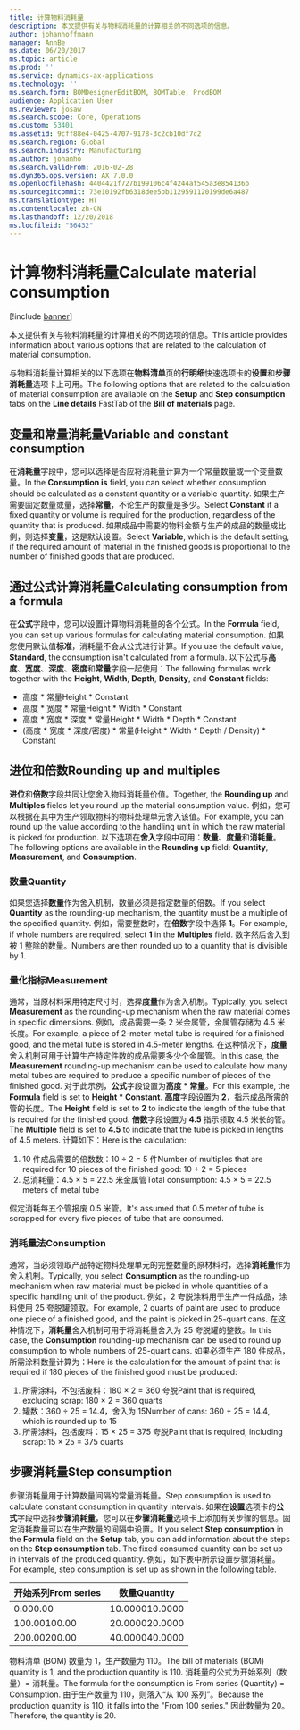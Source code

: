 ```yaml
---
title: 计算物料消耗量
description: 本文提供有关与物料消耗量的计算相关的不同选项的信息。
author: johanhoffmann
manager: AnnBe
ms.date: 06/20/2017
ms.topic: article
ms.prod: ''
ms.service: dynamics-ax-applications
ms.technology: ''
ms.search.form: BOMDesignerEditBOM, BOMTable, ProdBOM
audience: Application User
ms.reviewer: josaw
ms.search.scope: Core, Operations
ms.custom: 53401
ms.assetid: 9cff88e4-0425-4707-9178-3c2cb10df7c2
ms.search.region: Global
ms.search.industry: Manufacturing
ms.author: johanho
ms.search.validFrom: 2016-02-28
ms.dyn365.ops.version: AX 7.0.0
ms.openlocfilehash: 4404421f727b199106c4f4244af545a3e854136b
ms.sourcegitcommit: 73e10192fb6318dee5bb1129591120199de6a487
ms.translationtype: HT
ms.contentlocale: zh-CN
ms.lasthandoff: 12/20/2018
ms.locfileid: "56432"
---
```

# <a name="calculate-material-consumption"></a><span data-ttu-id="881b2-103">计算物料消耗量</span><span class="sxs-lookup"><span data-stu-id="881b2-103">Calculate material consumption</span></span>

[!include [banner](../includes/banner.md)]

<span data-ttu-id="881b2-104">本文提供有关与物料消耗量的计算相关的不同选项的信息。</span><span class="sxs-lookup"><span data-stu-id="881b2-104">This article provides information about various options that are related to the calculation of material consumption.</span></span> 

<span data-ttu-id="881b2-105">与物料消耗量计算相关的以下选项在**物料清单**页的**行明细**快速选项卡的**设置**和**步骤消耗量**选项卡上可用。</span><span class="sxs-lookup"><span data-stu-id="881b2-105">The following options that are related to the calculation of material consumption are available on the **Setup** and **Step consumption** tabs on the **Line details** FastTab of the **Bill of materials** page.</span></span>

## <a name="variable-and-constant-consumption"></a><span data-ttu-id="881b2-106">变量和常量消耗量</span><span class="sxs-lookup"><span data-stu-id="881b2-106">Variable and constant consumption</span></span>
<span data-ttu-id="881b2-107">在**消耗量**字段中，您可以选择是否应将消耗量计算为一个常量数量或一个变量数量。</span><span class="sxs-lookup"><span data-stu-id="881b2-107">In the **Consumption is** field, you can select whether consumption should be calculated as a constant quantity or a variable quantity.</span></span> <span data-ttu-id="881b2-108">如果生产需要固定数量或量，选择**常量**，不论生产的数量是多少。</span><span class="sxs-lookup"><span data-stu-id="881b2-108">Select **Constant** if a fixed quantity or volume is required for the production, regardless of the quantity that is produced.</span></span> <span data-ttu-id="881b2-109">如果成品中需要的物料金额与生产的成品的数量成比例，则选择**变量**，这是默认设置。</span><span class="sxs-lookup"><span data-stu-id="881b2-109">Select **Variable**, which is the default setting, if the required amount of material in the finished goods is proportional to the number of finished goods that are produced.</span></span>

## <a name="calculating-consumption-from-a-formula"></a><span data-ttu-id="881b2-110">通过公式计算消耗量</span><span class="sxs-lookup"><span data-stu-id="881b2-110">Calculating consumption from a formula</span></span>
<span data-ttu-id="881b2-111">在**公式**字段中，您可以设置计算物料消耗量的各个公式。</span><span class="sxs-lookup"><span data-stu-id="881b2-111">In the **Formula** field, you can set up various formulas for calculating material consumption.</span></span> <span data-ttu-id="881b2-112">如果您使用默认值**标准**，消耗量不会从公式进行计算。</span><span class="sxs-lookup"><span data-stu-id="881b2-112">If you use the default value, **Standard**, the consumption isn't calculated from a formula.</span></span> <span data-ttu-id="881b2-113">以下公式与**高度**、**宽度**、**深度**、**密度**和**常量**字段一起使用：</span><span class="sxs-lookup"><span data-stu-id="881b2-113">The following formulas work together with the **Height**, **Width**, **Depth**, **Density**, and **Constant** fields:</span></span>

-   <span data-ttu-id="881b2-114">高度 \* 常量</span><span class="sxs-lookup"><span data-stu-id="881b2-114">Height \* Constant</span></span>
-   <span data-ttu-id="881b2-115">高度 \* 宽度 \* 常量</span><span class="sxs-lookup"><span data-stu-id="881b2-115">Height \* Width \* Constant</span></span>
-   <span data-ttu-id="881b2-116">高度 \* 宽度 \* 深度 \* 常量</span><span class="sxs-lookup"><span data-stu-id="881b2-116">Height \* Width \* Depth \* Constant</span></span>
-   <span data-ttu-id="881b2-117">(高度 \* 宽度 \* 深度/密度) \* 常量</span><span class="sxs-lookup"><span data-stu-id="881b2-117">(Height \* Width \* Depth / Density) \* Constant</span></span>

## <a name="rounding-up-and-multiples"></a><span data-ttu-id="881b2-118">进位和倍数</span><span class="sxs-lookup"><span data-stu-id="881b2-118">Rounding up and multiples</span></span>
<span data-ttu-id="881b2-119">**进位**和**倍数**字段共同让您舍入物料消耗量价值。</span><span class="sxs-lookup"><span data-stu-id="881b2-119">Together, the **Rounding up** and **Multiples** fields let you round up the material consumption value.</span></span> <span data-ttu-id="881b2-120">例如，您可以根据在其中为生产领取物料的物料处理单元舍入该值。</span><span class="sxs-lookup"><span data-stu-id="881b2-120">For example, you can round up the value according to the handling unit in which the raw material is picked for production.</span></span> <span data-ttu-id="881b2-121">以下选项在**舍入**字段中可用：**数量**、**度量**和**消耗量**。</span><span class="sxs-lookup"><span data-stu-id="881b2-121">The following options are available in the **Rounding up** field: **Quantity**, **Measurement**, and **Consumption**.</span></span>

### <a name="quantity"></a><span data-ttu-id="881b2-122">数量</span><span class="sxs-lookup"><span data-stu-id="881b2-122">Quantity</span></span>

<span data-ttu-id="881b2-123">如果您选择**数量**作为舍入机制，数量必须是指定数量的倍数。</span><span class="sxs-lookup"><span data-stu-id="881b2-123">If you select **Quantity** as the rounding-up mechanism, the quantity must be a multiple of the specified quantity.</span></span> <span data-ttu-id="881b2-124">例如，需要整数时，在**倍数**字段中选择 **1**。</span><span class="sxs-lookup"><span data-stu-id="881b2-124">For example, if whole numbers are required, select **1** in the **Multiples** field.</span></span> <span data-ttu-id="881b2-125">数字然后舍入到被 1 整除的数量。</span><span class="sxs-lookup"><span data-stu-id="881b2-125">Numbers are then rounded up to a quantity that is divisible by 1.</span></span>

### <a name="measurement"></a><span data-ttu-id="881b2-126">量化指标</span><span class="sxs-lookup"><span data-stu-id="881b2-126">Measurement</span></span>

<span data-ttu-id="881b2-127">通常，当原材料采用特定尺寸时，选择**度量**作为舍入机制。</span><span class="sxs-lookup"><span data-stu-id="881b2-127">Typically, you select **Measurement** as the rounding-up mechanism when the raw material comes in specific dimensions.</span></span> <span data-ttu-id="881b2-128">例如，成品需要一条 2 米金属管，金属管存储为 4.5 米长度。</span><span class="sxs-lookup"><span data-stu-id="881b2-128">For example, a piece of 2-meter metal tube is required for a finished good, and the metal tube is stored in 4.5-meter lengths.</span></span> <span data-ttu-id="881b2-129">在这种情况下，**度量**舍入机制可用于计算生产特定件数的成品需要多少个金属管。</span><span class="sxs-lookup"><span data-stu-id="881b2-129">In this case, the **Measurement** rounding-up mechanism can be used to calculate how many metal tubes are required to produce a specific number of pieces of the finished good.</span></span> <span data-ttu-id="881b2-130">对于此示例，**公式**字段设置为**高度 \* 常量**。</span><span class="sxs-lookup"><span data-stu-id="881b2-130">For this example, the **Formula** field is set to **Height \* Constant**.</span></span> <span data-ttu-id="881b2-131">**高度**字段设置为 **2**，指示成品所需的管的长度。</span><span class="sxs-lookup"><span data-stu-id="881b2-131">The **Height** field is set to **2** to indicate the length of the tube that is required for the finished good.</span></span> <span data-ttu-id="881b2-132">**倍数**字段设置为 **4.5** 指示领取 4.5 米长的管。</span><span class="sxs-lookup"><span data-stu-id="881b2-132">The **Multiple** field is set to **4.5** to indicate that the tube is picked in lengths of 4.5 meters.</span></span> <span data-ttu-id="881b2-133">计算如下：</span><span class="sxs-lookup"><span data-stu-id="881b2-133">Here is the calculation:</span></span>

1.  <span data-ttu-id="881b2-134">10 件成品需要的倍数数：10 ÷ 2 = 5 件</span><span class="sxs-lookup"><span data-stu-id="881b2-134">Number of multiples that are required for 10 pieces of the finished good: 10 ÷ 2 = 5 pieces</span></span>
2.  <span data-ttu-id="881b2-135">总消耗量：4.5 × 5 = 22.5 米金属管</span><span class="sxs-lookup"><span data-stu-id="881b2-135">Total consumption:  4.5 × 5 = 22.5 meters of metal tube</span></span>

<span data-ttu-id="881b2-136">假定消耗每五个管报废 0.5 米管。</span><span class="sxs-lookup"><span data-stu-id="881b2-136">It's assumed that 0.5 meter of tube is scrapped for every five pieces of tube that are consumed.</span></span>

### <a name="consumption"></a><span data-ttu-id="881b2-137">消耗量法</span><span class="sxs-lookup"><span data-stu-id="881b2-137">Consumption</span></span>

<span data-ttu-id="881b2-138">通常，当必须领取产品特定物料处理单元的完整数量的原材料时，选择**消耗量**作为舍入机制。</span><span class="sxs-lookup"><span data-stu-id="881b2-138">Typically, you select **Consumption** as the rounding-up mechanism when raw material must be picked in whole quantities of a specific handling unit of the product.</span></span> <span data-ttu-id="881b2-139">例如，2 夸脱涂料用于生产一件成品，涂料使用 25 夸脱罐领取。</span><span class="sxs-lookup"><span data-stu-id="881b2-139">For example, 2 quarts of paint are used to produce one piece of a finished good, and the paint is picked in 25-quart cans.</span></span> <span data-ttu-id="881b2-140">在这种情况下，**消耗量**舍入机制可用于将消耗量舍入为 25 夸脱罐的整数。</span><span class="sxs-lookup"><span data-stu-id="881b2-140">In this case, the **Consumption** rounding-up mechanism can be used to round up consumption to whole numbers of 25-quart cans.</span></span> <span data-ttu-id="881b2-141">如果必须生产 180 件成品，所需涂料数量计算为：</span><span class="sxs-lookup"><span data-stu-id="881b2-141">Here is the calculation for the amount of paint that is required if 180 pieces of the finished good must be produced:</span></span>

1.  <span data-ttu-id="881b2-142">所需涂料，不包括废料：180 × 2 = 360 夸脱</span><span class="sxs-lookup"><span data-stu-id="881b2-142">Paint that is required, excluding scrap: 180 × 2 = 360 quarts</span></span>
2.  <span data-ttu-id="881b2-143">罐数：360 ÷ 25 = 14.4，舍入为 15</span><span class="sxs-lookup"><span data-stu-id="881b2-143">Number of cans: 360 ÷ 25 = 14.4, which is rounded up to 15</span></span>
3.  <span data-ttu-id="881b2-144">所需涂料，包括废料：15 × 25 = 375 夸脱</span><span class="sxs-lookup"><span data-stu-id="881b2-144">Paint that is required, including scrap: 15 × 25 = 375 quarts</span></span>

## <a name="step-consumption"></a><span data-ttu-id="881b2-145">步骤消耗量</span><span class="sxs-lookup"><span data-stu-id="881b2-145">Step consumption</span></span>
<span data-ttu-id="881b2-146">步骤消耗量用于计算数量间隔的常量消耗量。</span><span class="sxs-lookup"><span data-stu-id="881b2-146">Step consumption is used to calculate constant consumption in quantity intervals.</span></span> <span data-ttu-id="881b2-147">如果在**设置**选项卡的**公式**字段中选择**步骤消耗量**，您可以在**步骤消耗量**选项卡上添加有关步骤的信息。固定消耗数量可以在生产数量的间隔中设置。</span><span class="sxs-lookup"><span data-stu-id="881b2-147">If you select **Step consumption** in the **Formula** field on the **Setup** tab, you can add information about the steps on the **Step consumption** tab. The fixed consumed quantity can be set up in intervals of the produced quantity.</span></span> <span data-ttu-id="881b2-148">例如，如下表中所示设置步骤消耗量。</span><span class="sxs-lookup"><span data-stu-id="881b2-148">For example, step consumption is set up as shown in the following table.</span></span>

| <span data-ttu-id="881b2-149">开始系列</span><span class="sxs-lookup"><span data-stu-id="881b2-149">From series</span></span> | <span data-ttu-id="881b2-150">数量</span><span class="sxs-lookup"><span data-stu-id="881b2-150">Quantity</span></span> |
|-------------|----------|
| <span data-ttu-id="881b2-151">0.00</span><span class="sxs-lookup"><span data-stu-id="881b2-151">0.00</span></span>        | <span data-ttu-id="881b2-152">10.0000</span><span class="sxs-lookup"><span data-stu-id="881b2-152">10.0000</span></span>  |
| <span data-ttu-id="881b2-153">100.00</span><span class="sxs-lookup"><span data-stu-id="881b2-153">100.00</span></span>      | <span data-ttu-id="881b2-154">20.0000</span><span class="sxs-lookup"><span data-stu-id="881b2-154">20.0000</span></span>  |
| <span data-ttu-id="881b2-155">200.00</span><span class="sxs-lookup"><span data-stu-id="881b2-155">200.00</span></span>      | <span data-ttu-id="881b2-156">40.0000</span><span class="sxs-lookup"><span data-stu-id="881b2-156">40.0000</span></span>  |

<span data-ttu-id="881b2-157">物料清单 (BOM) 数量为 1，生产数量为 110。</span><span class="sxs-lookup"><span data-stu-id="881b2-157">The bill of materials (BOM) quantity is 1, and the production quantity is 110.</span></span> <span data-ttu-id="881b2-158">消耗量的公式为开始系列（数量）= 消耗量。</span><span class="sxs-lookup"><span data-stu-id="881b2-158">The formula for the consumption is From series (Quantity) = Consumption.</span></span> <span data-ttu-id="881b2-159">由于生产数量为 110，则落入“从 100 系列”。</span><span class="sxs-lookup"><span data-stu-id="881b2-159">Because the production quantity is 110, it falls into the "From 100 series."</span></span> <span data-ttu-id="881b2-160">因此数量为 20。</span><span class="sxs-lookup"><span data-stu-id="881b2-160">Therefore, the quantity is 20.</span></span>



